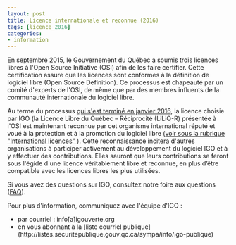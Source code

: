 ```yaml
---
layout: post
title: Licence internationale et reconnue (2016)
tags: [licence_2016] 
categories:
- information
---
```

En septembre 2015, le Gouvernement du Québec a soumis trois licences libres à l'Open Source Initiative (OSI) afin de les faire certifier. Cette certification assure que les licences sont conformes à la définition de logiciel libre (Open Source Definition). Ce processus est chapeauté par un comité d'experts de l'OSI, de même que par des membres influents de la communauté internationale du logiciel libre.

Au terme du processus [qui s'est terminé en janvier 2016](https://lists.opensource.org/pipermail/license-review/2016-January/002639.html), la licence choisie par IGO (la Licence Libre du Québec – Réciprocité (LiLiQ-R) présentée à l'OSI est maintenant reconnue par cet organisme international réputé et voué à la protection et à la promotion du logiciel libre ([voir sous la rubrique "International licences" ](http://opensource.org/licenses/category)). Cette reconnaissance incitera d'autres organisations à participer activement au développement du logiciel IGO et à y effectuer des contributions. Elles sauront que leurs contributions se feront sous l'égide d'une licence véritablement libre et reconnue, en plus d’être compatible avec les licences libres les plus utilisées.

Si vous avez des questions sur IGO, consultez notre foire aux questions ([FAQ](http://igouverte.org/faq/)).

Pour plus d'information, communiquez avec l'équipe d'IGO :
<div class="contact" markdown="1" >
<ul>
			<li>par courriel : info[a]igouverte.org</li>
			<li>en vous abonnant  à la [liste courriel publique](http://listes.securitepublique.gouv.qc.ca/sympa/info/igo-publique) </li>
		</ul>
</div>
